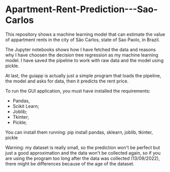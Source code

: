 # Apartment-Rent-Prediction---Sao-Carlos
This repository shows a machine learning model that can estimate the value of appartment rents in the city of São Carlos,  state of Sao Paolo, in Brazil.

The Jupyter notebooks shows how I have fetched the data and reasons why I have choosen the decision tree regression as my machine learning model.
I have saved the pipeline to work with raw data and the model using pickle.

At last, the guiapp is actually just a simple program that loads the pipeline, the model and asks for data, then it predicts the rent price.

To run the GUI application, you must have installed the requirements:
  - Pandas,
  - Scikit Learn;
  - Joblib;
  - Tkinter;
  - Pickle;
  
You can install them running: pip install pandas, sklearn, joblib, tkinter, pickle

Warning: my dataset is really small, so the prediction won't be perfect but just a good approximation and the data won't be collected again,
so if you are using the program too long after the data was collected (13/09/2022), there might be differences because of the age of the dataset.
